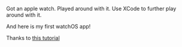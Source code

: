 Got an apple watch.
Played around with it.
Use XCode to further play around with it.

And here is my first watchOS app!

Thanks to [this
tutorial](https://dev.to/andreslopezrm/its-time-to-apple-watchcreate-a-game-with-watchos-swift--2660)

